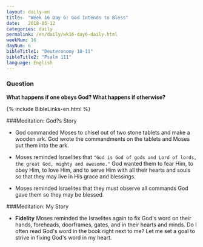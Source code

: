 ```yaml
---
layout: daily-en
title:  "Week 16 Day 6: God Intends to Bless"
date:   2018-05-12
categories: daily
permalink: /en/daily/wk16-day6-daily.html
weekNum: 16
dayNum: 6
bibleTitle1: "Deuteronomy 10-11"
bibleTitle2: "Psalm 111"
language: English
---
```


### Question
**What happens if one obeys God? What happens if otherwise?**

{% include BibleLinks-en.html %}

###Meditation: God?s Story  
+ God commanded Moses to chisel out of two stone tablets and make a wooden ark. God wrote the commandments on the tablets and Moses put them into the ark.

+ Moses reminded Israelites that `"God is God of gods and Lord of lords, the great God, mighty and awesome."` God wanted them to fear Him, to obey Him, to love Him, and to serve Him with all their hearts and souls so that they may live in His grace and blessings.

+ Moses reminded Israelites that they must observe all commands God gave them so they may be blessed.

###Meditation: My Story  
+ **Fidelity** Moses reminded the Israelites again to fix God's word on their hands, foreheads, doorframes, gates, and in their hearts and minds. Do I often read God's word in the book right next to me? Let me set a goal to strive in fixing God's word in my heart.
